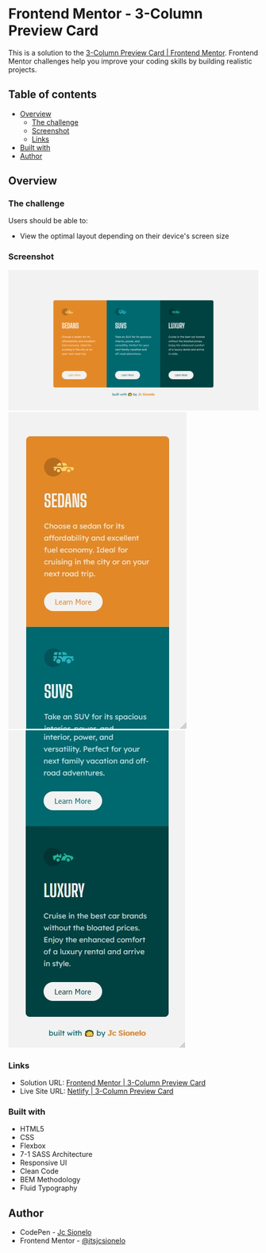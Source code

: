 # Frontend Mentor - 3-Column Preview Card

This is a solution to the [3-Column Preview Card | Frontend Mentor](https://www.frontendmentor.io/challenges/3column-preview-card-component-pH92eAR2-). Frontend Mentor challenges help you improve your coding skills by building realistic projects. 

## Table of contents

- [Overview](#overview)
  - [The challenge](#the-challenge)
  - [Screenshot](#screenshot)
  - [Links](#links)
- [Built with](#built-with)
- [Author](#author)

## Overview

### The challenge

Users should be able to:

- View the optimal layout depending on their device's screen size

### Screenshot

![./design/screenshot/desktop-sc.png](./design/screenshot/desktop-sc.png)
![./design/screenshot/mobile-sc1.jpg](./design/screenshot/mobile-sc1.jpg) ![./design/screenshot/mobile-sc2.jpg](./design/screenshot/mobile-sc2.jpg)

### Links

- Solution URL: [Frontend Mentor | 3-Column Preview Card](https://www.frontendmentor.io/solutions/3column-card-mobilefirst-flexbox-bem-71-sass-architecture-x0FXJAFdN)
- Live Site URL: [Netlify | 3-Column Preview Card](https://columncard.netlify.app)

### Built with

- HTML5
- CSS
- Flexbox
- 7-1 SASS Architecture
- Responsive UI
- Clean Code
- BEM Methodology
- Fluid Typography

## Author

- CodePen - [Jc Sionelo](https://codepen.io/jcsionelo)
- Frontend Mentor - [@itsjcsionelo](https://www.frontendmentor.io/profile/itsjcsionelo)
